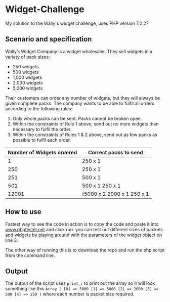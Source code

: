 # Widget-Challenge
My solution to the Wally's widget challenge, uses PHP version 7.2.27

## Scenario and specification 
Wally’s Widget Company is a widget wholesaler. They sell widgets in a variety of pack sizes:
- 250 widgets
- 500 widgets
- 1,000 widgets
- 2,000 widgets
- 5,000 widgets

Their customers can order any number of widgets, but they will always be given complete packs.
The company wants to be able to fulfil all orders according to the following rules:
1. Only whole packs can be sent. Packs cannot be broken open.
2. Within the constraints of Rule 1 above, send out no more widgets than necessary to fulfil
the order.
3. Within the constraints of Rules 1 & 2 above, send out as few packs as possible to fulfil each
order.

| Number of Widgets ordered | Correct packs to send | 
| -------- | -------- | 
| 1     | 250 x 1     | 
|250 |250 x 1|
|251 | 500 x 1|
|501 | 500 x 1 250 x 1|
|12001|[5000 x 2 2000 x 1 250 x 1|

## How to use
Fastest way to see the code in action is to copy the code and paste it into www.phptester.net and click run.
you can test out different sizes of packets and widgets by playing around with the parameters of the widget object on line 3.

The other way of running this is to download the repo and run the php script from the command line.

## Output 
The output of the script uses `print_r` to print out the array so it will look something like this `Array ( [0] => 5000 [1] => 5000 [2] => 2000 [3] => 500 [4] => 250 )` where each number is packet size required.

